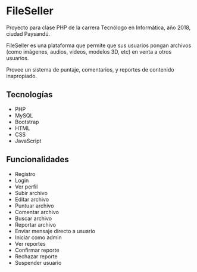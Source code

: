 # FileSeller
Proyecto para clase PHP de la carrera Tecnólogo en Informática, año 2018, ciudad Paysandú.

FileSeller es una plataforma que permite que sus usuarios pongan archivos (como imágenes, audios, videos, modelos 3D, etc) en venta a otros usuarios.

Provee un sistema de puntaje, comentarios, y reportes de contenido inapropiado.

## Tecnologías
 - PHP
 - MySQL
 - Bootstrap
 - HTML
 - CSS
 - JavaScript

## Funcionalidades
 - Registro
 - Login
 - Ver perfil
 - Subir archivo
 - Editar archivo
 - Puntuar archivo
 - Comentar archivo
 - Buscar archivo
 - Reportar archivo
 - Enviar mensaje directo a usuario
 - Iniciar como admin
 - Ver reportes
 - Confirmar reporte
 - Rechazar reporte
 - Suspender usuario
